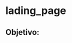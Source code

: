 # lading_page

<h2> Objetivo: <h2>
  <p style="font-size:200em"> Desafio passado no curso de desenvolvimento web fullstack Thiago Medeiros</p>

<h2> Dificuladedes encontradas: <h2>
  <p> Tive muita dificuldade em construir o html da página a partir do javascript, mas com ajuda do monitor do curso, eu superei essa dificuldade e consegui finalizar o projeto. </p>
  <p> Tive um pouco de dificuldade em construir o map da API, para navegar entre os objetos, mas consegui superar sem muitos problemas. </p>
  <p> Quanto à estrutura do HTML e CSS, fiz sem menores problemas, utilizei uma ferramenta de pré-processamento de CSS (SASS) para praticar e motivar mais meu uso dela. </p>
  
<h2> Aprendizados <h2>
  <p> Ao desenvolver esse projeto eu consolidei ainda mais meu conhecimento e minhas habilidades com Javascript, animei bastante ao ver o projeto finalizado, estou cada vez mais motivado a continuar aprendendo mais e mais, até me tornar um ótimo desenvolvedor </p>

  
